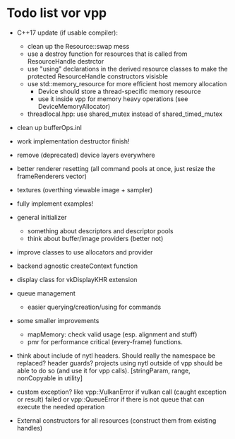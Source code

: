 Todo list vor vpp
=================

- C++17 update (if usable compiler):
	- clean up the Resource::swap mess
	- use a destroy function for resources that is called from ResourceHandle destrctor
	- use "using" declarations in the derived resource classes to make the
		protected ResourceHandle constructors visisble
	- use std::memory_resource for more efficient host memory allocation
		- Device should store a thread-specific memory resource
		- use it inside vpp for memory heavy operations (see DeviceMemoryAllocator)
	- threadlocal.hpp: use shared_mutex instead of shared_timed_mutex

- clean up bufferOps.inl
- work implementation destructor finish!
- remove (deprecated) device layers everywhere
- better renderer resetting (all command pools at once, just resize the frameRenderers vector)
- textures (overthing viewable image + sampler)
- fully implement examples!
- general initializer
	- something about descriptors and descriptor pools
	- think about buffer/image providers (better not)
- improve classes to use allocators and provider
- backend agnostic createContext function
- display class for vkDisplayKHR extension
- queue management
	- easier querying/creation/using for commands
- some smaller improvements
	- mapMemory: check valid usage (esp. alignment and stuff)
	- pmr for performance critical (every-frame) functions.

- think about include of nytl headers. Should really the namespace be replaced? header guards?
	projects using nytl outside of vpp should be able to do so (and use it for vpp calls).
	[stringParam, range, nonCopyable in utility]

- custom exception? like vpp::VulkanError if vulkan call (caught exception or result) failed or
	vpp::QueueError if there is not queue that can execute the needed operation

- External constructors for all resources (construct them from existing handles)
